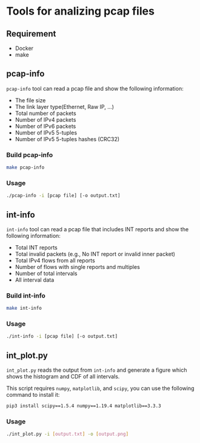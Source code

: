 # Tools for analizing pcap files

## Requirement

- Docker
- make

## pcap-info

`pcap-info` tool can read a pcap file and show the following information:

- The file size
- The link layer type(Ethernet, Raw IP, ...)
- Total number of packets
- Number of IPv4 packets
- Number of IPv6 packets
- Number of IPv5 5-tuples
- Number of IPv5 5-tuples hashes (CRC32)

### Build pcap-info

```bash
make pcap-info
```

### Usage

```bash
./pcap-info -i [pcap file] [-o output.txt]
```

## int-info

`int-info` tool can read a pcap file that includes INT reports and show the following information:

- Total INT reports
- Total invalid packets (e.g., No INT report or invalid inner packet)
- Total IPv4 flows from all reports
- Number of flows with single reports and multiples
- Number of total intervals
- All interval data

### Build int-info

```bash
make int-info
```

### Usage

```bash
./int-info -i [pcap file] [-o output.txt]
```

## int_plot.py

`int_plot.py` reads the output from `int-info` and generate a figure which shows the histogram and CDF of all intervals.

This script requires `numpy`, `matplotlib`, and `scipy`, you can use the following command to install it:

```bash
pip3 install scipy==1.5.4 numpy==1.19.4 matplotlib==3.3.3
```

### Usage

```bash
./int_plot.py -i [output.txt] -o [output.png]
```
